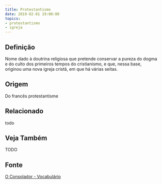 ```yaml
---
title: Protestantismo
date: 2019-02-01 19:00:00
topics:
- protestantismo
- igreja
---
```


## Definição
Nome dado à doutrina religiosa que pretende conservar a pureza do dogma e do
culto dos primeiros tempos do cristianismo, e que, nessa base, originou uma nova
igreja cristã, em que há várias seitas. 

## Origem
Do francês protestantisme

## Relacionado
todo

## Veja Também
TODO

## Fonte
[O Consolador - Vocabulário](http://www.oconsolador.com.br/linkfixo/vocabulario/principal.html)
